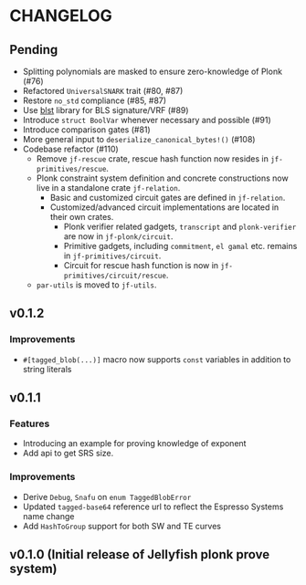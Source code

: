 # CHANGELOG

## Pending

- Splitting polynomials are masked to ensure zero-knowledge of Plonk (#76)
- Refactored `UniversalSNARK` trait (#80, #87)
- Restore `no_std` compliance (#85, #87)
- Use [blst](https://github.com/supranational/blst) library for BLS signature/VRF (#89)
- Introduce `struct BoolVar` whenever necessary and possible (#91)
- Introduce comparison gates (#81)
- More general input to `deserialize_canonical_bytes!()` (#108)
- Codebase refactor (#110)
    - Remove `jf-rescue` crate, rescue hash function now resides in `jf-primitives/rescue`.
    - Plonk constraint system definition and concrete constructions now live in a standalone crate `jf-relation`.
        - Basic and customized circuit gates are defined in `jf-relation`.
        - Customized/advanced circuit implementations are located in their own crates.
            - Plonk verifier related gadgets, `transcript` and `plonk-verifier` are now in `jf-plonk/circuit`.
            - Primitive gadgets, including `commitment`, `el gamal` etc. remains in `jf-primitives/circuit`.
            - Circuit for rescue hash function is now in `jf-primitives/circuit/rescue`.
    - `par-utils` is moved to `jf-utils`.

## v0.1.2

### Improvements

- `#[tagged_blob(...)]` macro now supports `const` variables in addition to string literals

## v0.1.1

### Features

- Introducing an example for proving knowledge of exponent
- Add api to get SRS size.

### Improvements

- Derive `Debug`, `Snafu` on `enum TaggedBlobError`
- Updated `tagged-base64` reference url to reflect the Espresso Systems name change
- Add `HashToGroup` support for both SW and TE curves

## v0.1.0 (Initial release of Jellyfish plonk prove system)
